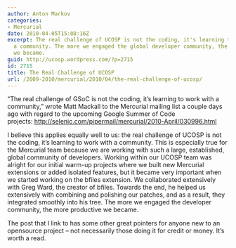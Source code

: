 ```yaml
---
author: Anton Markov
categories:
- Mercurial
date: 2010-04-05T15:08:16Z
excerpt: The real challenge of UCOSP is not the coding, it's learning to work with
  a community. The more we engaged the global developer community, the more productive
  we became.
guid: http://ucosp.wordpress.com/?p=2715
id: 2715
title: The Real Challenge of UCOSP
url: /2009-2010/mercurial/2010/04/the-real-challenge-of-ucosp/
---
```


&#8220;The real challenge of GSoC is not the coding, it&#8217;s learning to work with a community,&#8221; wrote Matt Mackall to the Mercurial mailing list a couple days ago with regard to the upcoming Google Summer of Code projects: <http://selenic.com/pipermail/mercurial/2010-April/030996.html>

I believe this applies equally well to us: the real challenge of UCOSP is not the coding, it&#8217;s learning to work with a community. This is especially true for the Mercurial team because we are working with such a large, established, global community of developers. Working within our UCOSP team was alright for our initial warm-up projects where we built new Mercurial extensions or added isolated features, but it became very important when we started working on the bfiles extension. We collaborated extensively with Greg Ward, the creator of bfiles. Towards the end, he helped us extensively with combining and polishing our patches, and as a result, they integrated smoothly into his tree. The more we engaged the developer community, the more productive we became.

The post that I link to has some other great pointers for anyone new to an opensource project &#8211; not necessarily those doing it for credit or money. It&#8217;s worth a read.